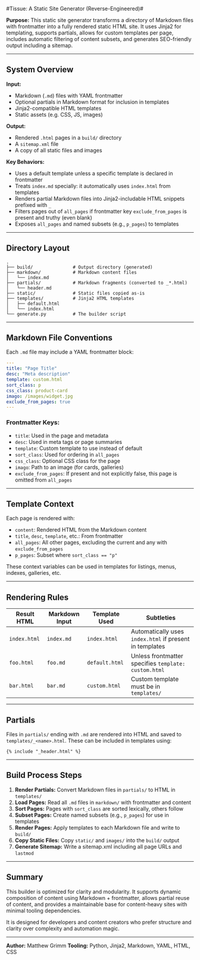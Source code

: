 #Tissue: A Static Site Generator (Reverse-Engineered)#

**Purpose:**
This static site generator transforms a directory of Markdown files with frontmatter into a fully rendered static HTML site. It uses Jinja2 for templating, supports partials, allows for custom templates per page, includes automatic filtering of content subsets, and generates SEO-friendly output including a sitemap.

---

## System Overview

**Input:**
- Markdown (`.md`) files with YAML frontmatter
- Optional partials in Markdown format for inclusion in templates
- Jinja2-compatible HTML templates
- Static assets (e.g. CSS, JS, images)

**Output:**
- Rendered `.html` pages in a `build/` directory
- A `sitemap.xml` file
- A copy of all static files and images

**Key Behaviors:**
- Uses a default template unless a specific template is declared in frontmatter
- Treats `index.md` specially: it automatically uses `index.html` from templates
- Renders partial Markdown files into Jinja2-includable HTML snippets prefixed with `_`
- Filters pages out of `all_pages` if frontmatter key `exclude_from_pages` is present and truthy (even blank)
- Exposes `all_pages` and named subsets (e.g., `p_pages`) to templates

---

## Directory Layout

```
.
├── build/               # Output directory (generated)
├── markdown/            # Markdown content files
│   └── index.md
├── partials/            # Markdown fragments (converted to _*.html)
│   └── header.md
├── static/              # Static files copied as-is
├── templates/           # Jinja2 HTML templates
│   ├── default.html
│   └── index.html
└── generate.py          # The builder script
```

---

## Markdown File Conventions

Each `.md` file may include a YAML frontmatter block:

```yaml
---
title: "Page Title"
desc: "Meta description"
template: custom.html
sort_class: p
css_class: product-card
imago: /images/widget.jpg
exclude_from_pages: true
---
```

### Frontmatter Keys:
- `title`: Used in the page and metadata
- `desc`: Used in meta tags or page summaries
- `template`: Custom template to use instead of default
- `sort_class`: Used for ordering in `all_pages`
- `css_class`: Optional CSS class for the page
- `imago`: Path to an image (for cards, galleries)
- `exclude_from_pages`: If present and not explicitly false, this page is omitted from `all_pages`

---

## Template Context
Each page is rendered with:

- `content`: Rendered HTML from the Markdown content
- `title`, `desc`, `template`, etc.: From frontmatter
- `all_pages`: All other pages, excluding the current and any with `exclude_from_pages`
- `p_pages`: Subset where `sort_class == "p"`

These context variables can be used in templates for listings, menus, indexes, galleries, etc.

---

## Rendering Rules

| Result HTML      | Markdown Input     | Template Used     | Subtleties                                                                  |
|------------------|--------------------|-------------------|-----------------------------------------------------------------------------|
| `index.html`     | `index.md`         | `index.html`      | Automatically uses `index.html` if present in templates                    |
| `foo.html`       | `foo.md`           | `default.html`    | Unless frontmatter specifies `template: custom.html`                        |
| `bar.html`       | `bar.md`           | `custom.html`     | Custom template must be in `templates/`                                     |

---

## Partials

Files in `partials/` ending with `.md` are rendered into HTML and saved to `templates/_<name>.html`. These can be included in templates using:

```jinja
{% include "_header.html" %}
```

---

## Build Process Steps

1. **Render Partials:** Convert Markdown files in `partials/` to HTML in `templates/`
2. **Load Pages:** Read all `.md` files in `markdown/` with frontmatter and content
3. **Sort Pages:** Pages with `sort_class` are sorted lexically, others follow
4. **Subset Pages:** Create named subsets (e.g., `p_pages`) for use in templates
5. **Render Pages:** Apply templates to each Markdown file and write to `build/`
6. **Copy Static Files:** Copy `static/` and `images/` into the `build/` output
7. **Generate Sitemap:** Write a sitemap.xml including all page URLs and `lastmod`

---

## Summary
This builder is optimized for clarity and modularity. It supports dynamic composition of content using Markdown + frontmatter, allows partial reuse of content, and provides a maintainable base for content-heavy sites with minimal tooling dependencies.

It is designed for developers and content creators who prefer structure and clarity over complexity and automation magic.

---

**Author:** Matthew Grimm
**Tooling:** Python, Jinja2, Markdown, YAML, HTML, CSS

